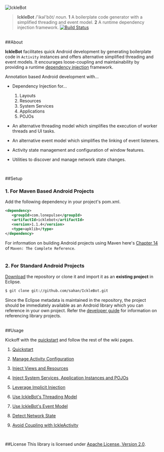 ![IckleBot](https://raw.github.com/sahan/IckleBot/master/logo.png)

> **IckleBot** /'ikəl'bôt/ <em>noun.</em> **1** A boilerplate code generator with a 
simplified threading and event model. **2** A runtime dependency injection framework. 
[![Build Status](https://travis-ci.org/sahan/IckleBot.png?branch=master)](https://travis-ci.org/sahan/IckleBot)

<br/>
##About

**IckleBot** facilitates quick Android development by generating boilerplate code in 
`Activity` instances and offers alternative simplified threading and event models. It encourages 
loose-coupling and maintainability by providing a runtime [dependency injection](http://en.wikipedia.org/wiki/Dependency_injection) 
framework.   
   
Annotation based Android development with...
   
* Dependency Injection for...
   
	1. Layouts
	2. Resources
	3. System Services
	4. Applications
	5. POJOs   
	
* An alternative threading model which simplifies the execution of worker threads and 
UI tasks.   

* An alternative event model which simplifies the linking of event listeners.   

* Activity state management and configuration of window features.   
   
* Utilities to discover and manage network state changes.   
<br/>

##Setup

### 1. For Maven Based Android Projects

Add the following dependency in your project's pom.xml.

```xml
<dependency>
   <groupId>com.lonepulse</groupId>
   <artifactId>icklebot</artifactId>
   <version>1.1.4</version>
   <type>apklib</type>
</dependency>
```

For information on building Android projects using Maven here's [Chapter 14](http://www.sonatype.com/books/mvnref-book/reference/android-dev.html) of `Maven: The Complete Reference`.   
<br/>   

### 2. For Standard Android Projects

[Download](https://github.com/sahan/IckleBot/archive/master.zip) the repository or clone it and import it as an **existing project** in Eclipse.

```bash
$ git clone git://github.com/sahan/IckleBot.git
```

Since the Eclipse metadata is maintained in the repository, the project should be immediately available as an Android library which you can reference in your own project. Refer the [developer guide](http://developer.android.com/tools/projects/projects-eclipse.html#ReferencingLibraryProject) for information on referencing library projects.   
<br/>

##Usage

Kickoff with the [quickstart](https://github.com/sahan/IckleBot/wiki/Quickstart) and follow the rest of the wiki pages.

1. [Quickstart](https://github.com/sahan/IckleBot/wiki/Quickstart)

2. [Manage Activity Configuration](https://github.com/sahan/IckleBot/wiki/Manage-Activity-Configuration)

3. [Inject Views and Resources](https://github.com/sahan/IckleBot/wiki/Inject-Views-and-Resources)

4. [Inject System Services, Application Instances and POJOs](https://github.com/sahan/IckleBot/wiki/Inject-System-Services,-Application-Instances-and-POJOs)

5. [Leverage Implicit Injection](https://github.com/sahan/IckleBot/wiki/Leverage-Implicit-Injection)

6. [Use IckleBot's Threading Model](https://github.com/sahan/IckleBot/wiki/Use-IckleBot's-Threading-Model)
  
7. [Use IckleBot's Event Model](https://github.com/sahan/IckleBot/wiki/Use-IckleBot's-Event-Model)

8. [Detect Network State](https://github.com/sahan/IckleBot/wiki/Detect-Network-State)
  
9. [Avoid Coupling with IckleActivity](https://github.com/sahan/IckleBot/wiki/Avoid-Coupling-with-IckleActivity)
<br/>

##License
This library is licensed under [Apache License, Version 2.0](http://www.apache.org/licenses/LICENSE-2.0.html).
